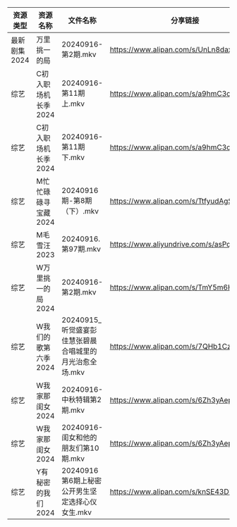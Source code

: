 | 资源类型     | 资源名称         | 文件名称                               | 分享链接                                      | 更新时间                |
| -------- | ------------ | ---------------------------------- | ----------------------------------------- | ------------------- |
| 最新剧集2024 | 万里挑一的局       | 20240916-第2期.mkv                   | https://www.alipan.com/s/UnLn8daxS9Y      | 2024-09-16 14:10:54 |
| 综艺       | C初入职场机长季2024 | 20240916-第11期上.mkv                 | https://www.alipan.com/s/a9hmC3o2B18      | 2024-09-16 14:07:50 |
| 综艺       | C初入职场机长季2024 | 20240916-第11期下.mkv                 | https://www.alipan.com/s/a9hmC3o2B18      | 2024-09-16 14:07:50 |
| 综艺       | M忙忙碌碌寻宝藏2024 | 20240916期-第8期（下）.mkv               | https://www.alipan.com/s/TtfyudAgS8v      | 2024-09-16 14:08:34 |
| 综艺       | M毛雪汪2023     | 20240916.第97期.mkv                  | https://www.aliyundrive.com/s/asPqfgPRqAg | 2024-09-16 14:08:38 |
| 综艺       | W万里挑一的局2024  | 20240916-第2期.mkv                   | https://www.alipan.com/s/TmY5m6HZ5CP      | 2024-09-16 14:09:26 |
| 综艺       | W我们的歌第六季2024 | 20240915_听觉盛宴彭佳慧张碧晨合唱城里的月光治愈全场.mkv | https://www.alipan.com/s/7QHb1Czg7nU      | 2024-09-16 08:09:36 |
| 综艺       | W我家那闺女2024   | 20240916-中秋特辑第2期.mkv               | https://www.alipan.com/s/6Zh3yAep1kC      | 2024-09-16 14:09:35 |
| 综艺       | W我家那闺女2024   | 20240916-闺女和他的朋友们第10期.mkv          | https://www.alipan.com/s/6Zh3yAep1kC      | 2024-09-16 14:09:35 |
| 综艺       | Y有秘密的我们2024  | 20240916第6期上秘密公开男生坚定选择心仪女生.mkv     | https://www.alipan.com/s/knSE43DBBa6      | 2024-09-16 14:09:52 |
